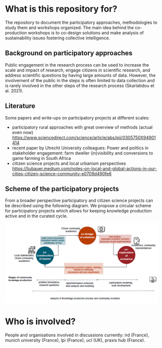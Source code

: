 # What is this repository for?
The repository to document the participatory approaches, methodologies to study them and workshops organized.
The main idea behind the co-production workshops is to co-design solutions and make analysis of sustainability issues fostering collective intelligence. 

## Background on participatory approaches 

Public engagement in the research process can be used to increase the scale and impact of research, engage citizens in scientific research, and address scientific questions by having large amounts of data. However, the involvement of the public in the steps is often limited to data collection and is rarely involved in the other steps of the research process (Skarlatidou et al. 2021). 

## Literature 

Some papers and write-ups on participatory projects at different scales:

- participatory rural approaches with great overview of methods (actual even now) https://www.sciencedirect.com/science/article/abs/pii/0305750X94901414
- recent paper by Utrecht University colleagues: Power and politics in stakeholder engagement: farm dweller (in)visibility and conversions to game farming in South Africa
- citizen science projects and local urbanism perspectives https://liubauer.medium.com/notes-on-local-and-global-actions-in-our-cities-citizen-science-community-e0709d490fe6 


## Scheme of the participatory projects 

From a broader perspective participatory and citizen science projects can be described using the following diagram.
We propose a circular scheme for participatory projects which allows for keeping knowledge production active and in the curated cycle. 

![plot](https://github.com/cityinteractionlab/participatory_approaches/blob/main/figures/co-production%20workshops.PNG)

# Who is involved?
People and organisations involved in discussions currently: ird (France), munich university (France), lpi (France), ucl (UK), praxis hub (France). 


